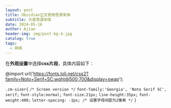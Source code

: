```yaml
---
layout: post
title: Obsidian正文使用思源宋体
subtitle: 大爱思源宋体
date: 2024-05-16
author: Ajiao
header-img: img/post-bg-4.jpg
catalog: true
tags:
  - 网络
---
```


在**外观设置**中选择**css片段**，具体内容如下：

>
@import url('https://fonts.loli.net/css2?family=Noto+Serif+SC:wght@500;700&display=swap');

`.cm-sizer{`
  `/* Screen version */`
  `font-family:'Georgia', 'Noto Serif SC', serif;`
  `font-style:normal;`
  `font-size:21px;`
  `line-height:35px;`
  `font-weight:400;`
  `letter-spacing: -1px; /* 设置字母间距为2像素 */`
`}`